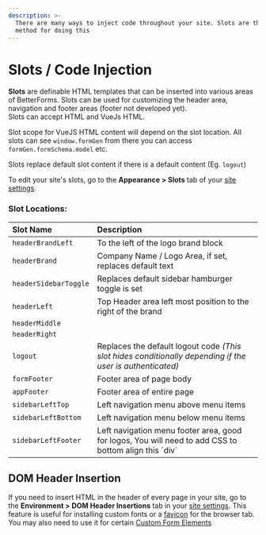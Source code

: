 ```yaml
---
description: >-
  There are many ways to inject code throughout your site. Slots are the primary
  method for doing this
---
```


# Slots / Code Injection

**Slots** are definable HTML templates that can be inserted into various areas of BetterForms. Slots can be used for customizing the header area, navigation and footer areas \(footer not developed yet\).  
Slots can accept HTML and VueJs HTML.

Slot scope for VueJS HTML content will depend on the slot location. All slots can see `window.formGen` from there you can access `formGen.formSchema.model` etc. 

Slots replace default slot content if there is a default content \(Eg. `logout`\) 

To edit your site's slots, go to the **Appearance &gt; Slots** tab of your [site settings](./).

### Slot Locations:

| Slot Name | Description |
| :--- | :--- |
| `headerBrandLeft` | To the left of the logo brand block |
| `headerBrand` | Company Name / Logo Area, if set, replaces default text |
| `headerSidebarToggle` | Replaces default sidebar hamburger toggle is set |
| `headerLeft` | Top Header area left most position to the right of the brand |
| `headerMiddle` |  |
| `headerRight` |  |
| `logout` | Replaces the default logout code _\(This slot hides conditionally depending if the user is authenticated\)_ |
| `formFooter` | Footer area of page body |
| `appFooter` | Footer area of entire page |
| `sidebarLeftTop` | Left navigation menu above menu items |
| `sidebarLeftBottom` | Left navigation menu below menu items |
| `sidebarLeftFooter` | Left navigation menu footer area, good for logos, You will need to add CSS to bottom align this \`div\` |

## DOM Header Insertion

If you need to insert HTML in the header of every page in your site, go to the **Environment &gt; DOM Header Insertions** tab in your [site settings](./). This feature is useful for installing custom fonts or a [favicon](../../usage/stylingverview/favicon.md) for the browser tab. You may also need to use it for certain [Custom Form Elements](../components-overview/3rd-party-elements.md)



